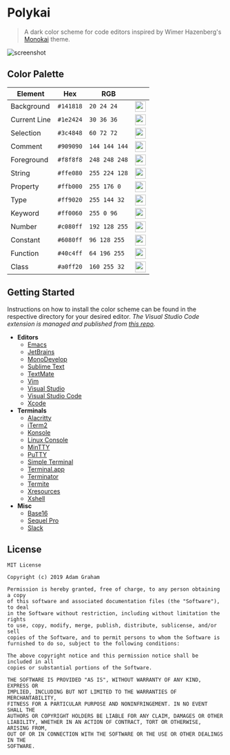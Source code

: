 # Polykai

> A dark color scheme for code editors inspired by Wimer Hazenberg's [Monokai](https://github.com/monokai) theme.

![screenshot](https://raw.githubusercontent.com/adamgraham/polykai/master/images/screenshot.png)

## Color Palette

| Element                | Hex       | RGB           |  |
|------------------------|-----------|---------------|-------|
| Background             | `#141818` | `20 24 24`    | <img src="https://raw.githubusercontent.com/adamgraham/polykai/master/images/%23141818.png" width="25" height="25"> |
| Current Line           | `#1e2424` | `30 36 36`    | <img src="https://raw.githubusercontent.com/adamgraham/polykai/master/images/%231e2424.png" width="25" height="25"> 
| Selection              | `#3c4848` | `60 72 72`    | <img src="https://raw.githubusercontent.com/adamgraham/polykai/master/images/%233c4848.png" width="25" height="25"> 
| Comment                | `#909090` | `144 144 144` | <img src="https://raw.githubusercontent.com/adamgraham/polykai/master/images/%23909090.png" width="25" height="25"> 
| Foreground             | `#f8f8f8` | `248 248 248` | <img src="https://raw.githubusercontent.com/adamgraham/polykai/master/images/%23f8f8f8.png" width="25" height="25"> 
| String                 | `#ffe080` | `255 224 128` | <img src="https://raw.githubusercontent.com/adamgraham/polykai/master/images/%23ffe080.png" width="25" height="25"> 
| Property               | `#ffb000` | `255 176 0`   | <img src="https://raw.githubusercontent.com/adamgraham/polykai/master/images/%23ffb000.png" width="25" height="25"> 
| Type                   | `#ff9020` | `255 144 32`  | <img src="https://raw.githubusercontent.com/adamgraham/polykai/master/images/%23ff9020.png" width="25" height="25"> 
| Keyword                | `#ff0060` | `255 0 96`    | <img src="https://raw.githubusercontent.com/adamgraham/polykai/master/images/%23ff0060.png" width="25" height="25"> 
| Number                 | `#c080ff` | `192 128 255` | <img src="https://raw.githubusercontent.com/adamgraham/polykai/master/images/%23c080ff.png" width="25" height="25"> 
| Constant               | `#6080ff` | `96 128 255`  | <img src="https://raw.githubusercontent.com/adamgraham/polykai/master/images/%236080ff.png" width="25" height="25"> 
| Function               | `#40c4ff` | `64 196 255`  | <img src="https://raw.githubusercontent.com/adamgraham/polykai/master/images/%2340c4ff.png" width="25" height="25"> 
| Class                  | `#a0ff20` | `160 255 32`  | <img src="https://raw.githubusercontent.com/adamgraham/polykai/master/images/%23a0ff20.png" width="25" height="25"> 

## Getting Started

Instructions on how to install the color scheme can be found in the respective directory for your desired editor. *The Visual Studio Code extension is managed and published from [this repo](https://github.com/adamgraham/polykai-vscode).*

- **Editors**
  - [Emacs](https://github.com/adamgraham/polykai/tree/master/Emacs)
  - [JetBrains](https://github.com/adamgraham/polykai/tree/master/JetBrains)
  - [MonoDevelop](https://github.com/adamgraham/polykai/tree/master/MonoDevelop)
  - [Sublime Text](https://github.com/adamgraham/polykai/tree/master/Sublime%20Text)
  - [TextMate](https://github.com/adamgraham/polykai/tree/master/TextMate)
  - [Vim](https://github.com/adamgraham/polykai/tree/master/Vim)
  - [Visual Studio](https://github.com/adamgraham/polykai/tree/master/Visual%20Studio)
  - [Visual Studio Code](https://github.com/adamgraham/polykai/tree/master/Visual%20Studio%20Code)
  - [Xcode](https://github.com/adamgraham/polykai/tree/master/Xcode)
- **Terminals**
  - [Alacritty](https://github.com/adamgraham/polykai/tree/master/Alacritty)
  - [iTerm2](https://github.com/adamgraham/polykai/tree/master/iTerm2)
  - [Konsole](https://github.com/adamgraham/polykai/tree/master/Konsole)
  - [Linux Console](https://github.com/adamgraham/polykai/tree/master/Linux%20Console)
  - [MinTTY](https://github.com/adamgraham/polykai/tree/master/MinTTY)
  - [PuTTY](https://github.com/adamgraham/polykai/tree/master/PuTTY)
  - [Simple Terminal](https://github.com/adamgraham/polykai/tree/master/Simple%20Terminal)
  - [Terminal.app](https://github.com/adamgraham/polykai/tree/master/Terminal.app)
  - [Terminator](https://github.com/adamgraham/polykai/tree/master/Terminator)
  - [Termite](https://github.com/adamgraham/polykai/tree/master/Termite)
  - [Xresources](https://github.com/adamgraham/polykai/tree/master/Xresources)
  - [Xshell](https://github.com/adamgraham/polykai/tree/master/Xshell)
- **Misc**
  - [Base16](https://github.com/adamgraham/polykai/tree/master/Base16)
  - [Sequel Pro](https://github.com/adamgraham/polykai/tree/master/Sequel%20Pro)
  - [Slack](https://github.com/adamgraham/polykai/tree/master/Slack)

## License
```
MIT License

Copyright (c) 2019 Adam Graham

Permission is hereby granted, free of charge, to any person obtaining a copy
of this software and associated documentation files (the "Software"), to deal
in the Software without restriction, including without limitation the rights
to use, copy, modify, merge, publish, distribute, sublicense, and/or sell
copies of the Software, and to permit persons to whom the Software is
furnished to do so, subject to the following conditions:

The above copyright notice and this permission notice shall be included in all
copies or substantial portions of the Software.

THE SOFTWARE IS PROVIDED "AS IS", WITHOUT WARRANTY OF ANY KIND, EXPRESS OR
IMPLIED, INCLUDING BUT NOT LIMITED TO THE WARRANTIES OF MERCHANTABILITY,
FITNESS FOR A PARTICULAR PURPOSE AND NONINFRINGEMENT. IN NO EVENT SHALL THE
AUTHORS OR COPYRIGHT HOLDERS BE LIABLE FOR ANY CLAIM, DAMAGES OR OTHER
LIABILITY, WHETHER IN AN ACTION OF CONTRACT, TORT OR OTHERWISE, ARISING FROM,
OUT OF OR IN CONNECTION WITH THE SOFTWARE OR THE USE OR OTHER DEALINGS IN THE
SOFTWARE.
```
